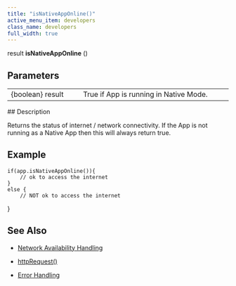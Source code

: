 ```yaml
---
title: "isNativeAppOnline()"
active_menu_item: developers
class_name: developers
full_width: true
---
```



result **isNativeAppOnline** ()

## Parameters

<table>
<tr>
<td width="193">
{boolean} result

</td>
<td width="17">
</td>
<td width="670">
True if App is running in Native Mode.

</td>
</tr>
</table>
## Description

Returns the status of internet / network connectivity. If the App is not running as a Native App then this will always return true.

## Example

    if(app.isNativeAppOnline()){
        // ok to access the internet
    }
    else {
        // NOT ok to access the internet
   

}

## See Also

 - [Network Availability Handling](../../client-scripting-overview/network-availability-handling)

 - [httpRequest()](../soap-restful-ajax-calls/httprequest)

 - [Error Handling](../../client-scripting-overview/error-handling/)

